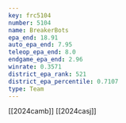 ```yaml
---
key: frc5104
number: 5104
name: BreakerBots
epa_end: 18.91
auto_epa_end: 7.95
teleop_epa_end: 8.0
endgame_epa_end: 2.96
winrate: 0.3571
district_epa_rank: 521
district_epa_percentile: 0.7107
type: Team
---
```

[[2024camb]]
[[2024casj]]
